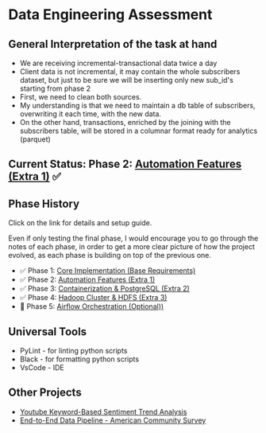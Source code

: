 # Data Engineering Assessment

## General Interpretation of the task at hand

- We are receiving incremental-transactional data twice a day
- Client data is not incremental, it may contain the whole subscribers dataset, but just to be sure we will be inserting only new sub_id's starting from phase 2
- First, we need to clean both sources.
- My understanding is that we need to maintain a db table of subscribers, overwriting it each time, with the new data.
- On the other hand, transactions, enriched by the joining with the
subscribers table, will be stored in a columnar format ready for analytics (parquet)

## Current Status: Phase 2: [Automation Features (Extra 1)](docs/phase2-notes.md) ✅

## Phase History 
Click on the link for details and setup guide.  

Even if only testing the final phase, I would encourage you to go through the notes of each phase, in order to get a more clear picture of how the project evolved, as each phase is building on top of the previous one.

- ✅ Phase 1: [Core Implementation (Base Requirements)](docs/phase1-notes.md)
- ✅ Phase 2: [Automation Features (Extra 1)](docs/phase2-notes.md)
- ✅ Phase 3: [Containerization & PostgreSQL (Extra 2)](docs/phase3-notes.md)
- ✅ Phase 4: [Hadoop Cluster & HDFS (Extra 3)](docs/phase4-notes.md)
- 🔄 Phase 5: [Airflow Orchestration (Optional))](docs/phase4-notes.md)


## Universal Tools
- PyLint - for linting python scripts
- Black - for formatting python scripts
- VsCode - IDE

## Other Projects
- [Youtube Keyword-Based Sentiment Trend Analysis](https://github.com/letsiki/youtube-keyword-based-sentiment-trend-analysis)
- [End-to-End Data Pipeline - American Community Survey](https://github.com/letsiki/end-to-end-data-pipeline-acs)
